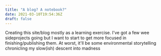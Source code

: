 ```yaml
---
title: "A blog? A notebook?"
date: 2021-03-10T19:54:36Z
draft: false
---
```


Creating this site/blog mostly as a learning exercise. I've got a few wee sideprojects
going but I want to start to get more focused in finishing/publishing them. At worst,
it'll be some environmental storytelling chronicling my slow(ish) descent into madness